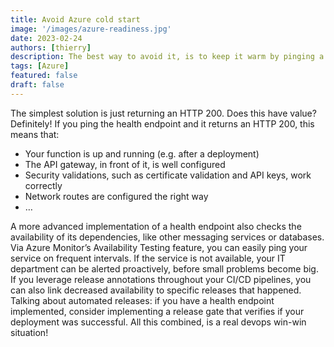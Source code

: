 ```yaml
---
title: Avoid Azure cold start
image: '/images/azure-readiness.jpg'
date: 2023-02-24
authors: [thierry]
description: The best way to avoid it, is to keep it warm by pinging a health endpoint through Azure Monitor. First things first. What is a health endpoint? This is an extra API endpoint that can be interrogated any time. The implementation of the endpoint can vary from scenario to scenario.
tags: [Azure]
featured: false
draft: false
---
```


The simplest solution is just returning an HTTP 200. Does this have value? Definitely! If you ping the health endpoint and it returns an HTTP 200, this means that:

- Your function is up and running (e.g. after a deployment)
- The API gateway, in front of it, is well configured
- Security validations, such as certificate validation and API keys, work correctly
- Network routes are configured the right way
- …


A more advanced implementation of a health endpoint also checks the availability of its dependencies, like other messaging services or databases. Via Azure Monitor’s Availability Testing feature, you can easily ping your service on frequent intervals. If the service is not available, your IT department can be alerted proactively, before small problems become big. If you leverage release annotations throughout your CI/CD pipelines, you can also link decreased availability to specific releases that happened. Talking about automated releases: if you have a health endpoint implemented, consider implementing a release gate that verifies if your deployment was successful. All this combined, is a real devops win-win situation!
